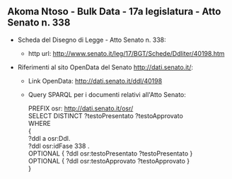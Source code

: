 ## Akoma Ntoso - Bulk Data - 17a legislatura - Atto Senato n. 338 ##

* Scheda del Disegno di Legge - Atto Senato n. 338:
	* http url: http://www.senato.it/leg/17/BGT/Schede/Ddliter/40198.htm

* Riferimenti al sito OpenData del Senato http://dati.senato.it/:
	* Link OpenData: http://dati.senato.it/ddl/40198
	* Query SPARQL per i documenti relativi all'Atto Senato:

        PREFIX osr: <http://dati.senato.it/osr/>  
		SELECT DISTINCT ?testoPresentato ?testoApprovato  
		WHERE  
		{  
		    ?ddl a osr:Ddl.  
		    ?ddl osr:idFase 338 .  
		    OPTIONAL { ?ddl osr:testoPresentato ?testoPresentato }  
		    OPTIONAL { ?ddl osr:testoApprovato ?testoApprovato }  
		}
		
